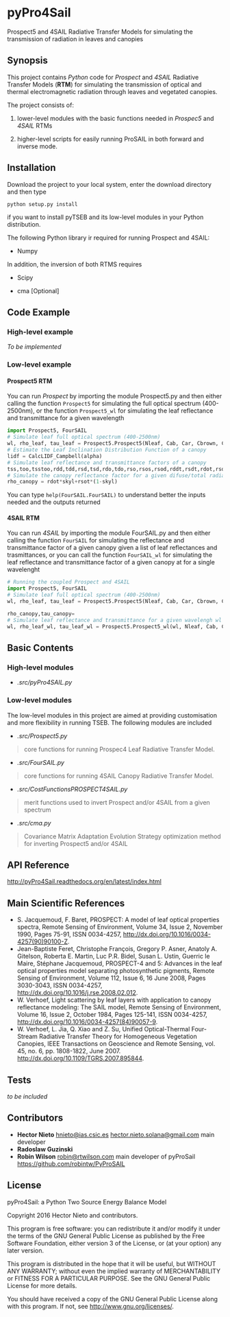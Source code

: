 # pyPro4Sail
Prospect5 and 4SAIL Radiative Transfer Models for simulating the transmission of radiation in leaves and canopies

## Synopsis

This project contains *Python* code for *Prospect* and *4SAIL* Radiative Transfer Models (**RTM**)
for simulating the transmission of optical and thermal electromagnetic radiation through 
leaves and vegetated canopies.  

The project consists of: 

1. lower-level modules with the basic functions needed in *Prospec5* and *4SAIL* RTMs 

2. higher-level scripts for easily running ProSAIL in both forward and inverse mode.

## Installation

Download the project to your local system, enter the download directory and then type

`python setup.py install` 

if you want to install pyTSEB and its low-level modules in your Python distribution. 

The following Python library ir required for running Prospect and 4SAIL:

- Numpy

In addition, the inversion of both RTMS requires

- Scipy

- cma [Optional]


## Code Example
### High-level example
*To be implemented* 

### Low-level example
#### Prospect5 RTM
You can run *Prospect* by importing the module Prospect5.py and then either calling the function `Prospect5` 
for simulating the full optical spectrum (400-2500nm), or the function `Prospect5_wl` for simulating
the leaf reflectance and transmittance for a given wavelength

```python
import Prospect5, FourSAIL
# Simulate leaf full optical spectrum (400-2500nm) 
wl, rho_leaf, tau_leaf = Prospect5.Prospect5(Nleaf, Cab, Car, Cbrown, Cw, Cm)
# Estimate the Leaf Inclination Distribution Function of a canopy
lidf = CalcLIDF_Campbell(alpha)
# Simulate leaf reflectance and transmittance factors of a canopy 
tss,too,tsstoo,rdd,tdd,rsd,tsd,rdo,tdo,rso,rsos,rsod,rddt,rsdt,rdot,rsodt,rsost,rsot,gammasdf,gammasdb,gammasowl = FourSAIL.FourSAIL(lai,hotspot,lidf,SZA,VZA,PSI,rho_leaf,tau_leaf,rho_soil)
# Simulate the canopy reflectance factor for a given difuse/total radiation condition (skyl)
rho_canopy = rdot*skyl+rsot*(1-skyl)
``` 

You can type
`help(FourSAIL.FourSAIL)`
to understand better the inputs needed and the outputs returned

#### 4SAIL RTM
You can run *4SAIL* by importing the module FourSAIL.py and then either calling the function `FourSAIL` 
for simulating the reflectance and transmittance factor of a given canopy given a list of leaf reflectances 
and trasmittances, or you can call the function `FourSAIL_wl` for simulating the leaf reflectance and transmittance 
factor of a given canopy at for a single wavelenght

```python
# Running the coupled Prospect and 4SAIL
import Prospect5, FourSAIL
# Simulate leaf full optical spectrum (400-2500nm) 
wl, rho_leaf, tau_leaf = Prospect5.Prospect5(Nleaf, Cab, Car, Cbrown, Cw, Cm)

rho_canopy,tau_canopy=
# Simulate leaf reflectance and transmittance for a given wavelengh wl 
wl, rho_leaf_wl, tau_leaf_wl = Prospect5.Prospect5_wl(wl, Nleaf, Cab, Car, Cbrown, Cw, Cm)

``` 
   
## Basic Contents
### High-level modules
- *.src/pyPro4SAIL.py*

### Low-level modules
The low-level modules in this project are aimed at providing customisation and more flexibility in running TSEB. 
The following modules are included

- *.src/Prospect5.py*
> core functions for running Prospec4 Leaf Radiative Transfer Model. 

- *.src/FourSAIL.py*
> core functions for running 4SAIL Canopy Radiative Transfer Model.

- *.src/CostFunctionsPROSPECT4SAIL.py*
> merit functions used to invert Prospect and/or 4SAIL from a given spectrum

- *.src/cma.py*
> Covariance Matrix Adaptation Evolution Strategy optimization method for inverting Prospect5 and/or 4SAIL


## API Reference
http://pyPro4Sail.readthedocs.org/en/latest/index.html

## Main Scientific References
- S. Jacquemoud, F. Baret, PROSPECT: A model of leaf optical properties spectra, Remote Sensing of Environment, Volume 34, Issue 2, November 1990, Pages 75-91, ISSN 0034-4257, http://dx.doi.org/10.1016/0034-4257(90)90100-Z.
- Jean-Baptiste Feret, Christophe François, Gregory P. Asner, Anatoly A. Gitelson, Roberta E. Martin, Luc P.R. Bidel, Susan L. Ustin, Guerric le Maire, Stéphane Jacquemoud, PROSPECT-4 and 5: Advances in the leaf optical properties model separating photosynthetic pigments, Remote Sensing of Environment, Volume 112, Issue 6, 16 June 2008, Pages 3030-3043, ISSN 0034-4257, http://dx.doi.org/10.1016/j.rse.2008.02.012.
- W. Verhoef, Light scattering by leaf layers with application to canopy reflectance modeling: The SAIL model, Remote Sensing of Environment, Volume 16, Issue 2, October 1984, Pages 125-141, ISSN 0034-4257, http://dx.doi.org/10.1016/0034-4257(84)90057-9.
- W. Verhoef, L. Jia, Q. Xiao and Z. Su, Unified Optical-Thermal Four-Stream Radiative Transfer Theory for Homogeneous Vegetation Canopies, IEEE Transactions on Geoscience and Remote Sensing, vol. 45, no. 6, pp. 1808-1822, June 2007. http://dx.doi.org/10.1109/TGRS.2007.895844.

## Tests
*to be included*

## Contributors
- **Hector Nieto** <hnieto@ias.csic.es> <hector.nieto.solana@gmail.com> main developer
- **Radoslaw Guzinski** 
- **Robin Wilson** <robin@rtwilson.com> main developer of pyProSail <https://github.com/robintw/PyProSAIL>

## License
pyPro4Sail: a Python Two Source Energy Balance Model

Copyright 2016 Hector Nieto and contributors.
    
This program is free software: you can redistribute it and/or modify
it under the terms of the GNU General Public License as published by
the Free Software Foundation, either version 3 of the License, or
(at your option) any later version.

This program is distributed in the hope that it will be useful,
but WITHOUT ANY WARRANTY; without even the implied warranty of
MERCHANTABILITY or FITNESS FOR A PARTICULAR PURPOSE.  See the
GNU General Public License for more details.

You should have received a copy of the GNU General Public License
along with this program.  If not, see <http://www.gnu.org/licenses/>.

